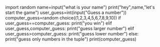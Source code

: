 import random
name=input("what is your name")
print("hey",name,"let's start the game")
user_guess=int(input("Guess a number"))
computer_guess=random choice((1,2,3,4,5,6,7,8,9,10))
if user_guess==computer_guess:
      print("you win")
elif user_guess,computer_guess:
      print("guess larger number")
elif user_guess>computer_guess:
      print("guess lower number")
else:
      print("guess only numbers in the tuple")
print(computer_guess)
